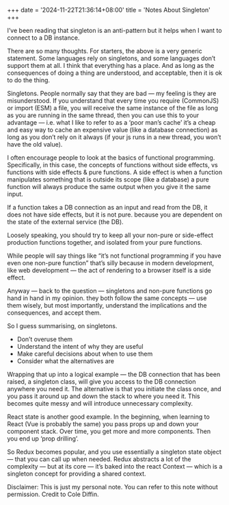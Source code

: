 +++
date = '2024-11-22T21:36:14+08:00'
title = 'Notes About Singleton'
+++

I’ve been reading that singleton is an anti-pattern but it helps when I want to
connect to a DB instance.

There are so many thoughts. For starters, the above is a very generic statement.
Some languages rely on singletons, and some languages don’t support them at all.
I think that everything has a place. And as long as the consequences of doing a
thing are understood, and acceptable, then it is ok to do the thing.

Singletons. People normally say that they are bad — my feeling is they are misunderstood.
If you understand that every time you require (CommonJS) or import (ESM) a file,
you will receive the same instance of the file as long as you are running in the
same thread, then you can use this to your advantage — i.e. what I like to refer
to as a ‘poor man’s cache’ it’s a cheap and easy way to cache an expensive value
(like a database connection) as long as you don’t rely on it always
(if your js runs in a new thread, you won’t have the old value).

I often encourage people to look at the basics of functional programming.
Specifically, in this case, the concepts of functions without side effects,
vs functions with side effects & pure functions. A side effect is when a
function manipulates something that is outside its scope (like a database) a
pure function will always produce the same output when you give it the same input.

If a function takes a DB connection as an input and read from the DB, it does not
have side effects, but it is not pure. because you are dependent on the state of
the external service (the DB).

Loosely speaking, you should try to keep all your non-pure or side-effect
production functions together, and isolated from your pure functions.

While people will say things like “it’s not functional programming if you
have even one non-pure function” that’s silly because in modern development,
like web development — the act of rendering to a browser itself is a side effect.

Anyway — back to the question — singletons and non-pure functions go hand in
hand in my opinion. they both follow the same concepts — use them wisely, but
most importantly, understand the implications and the consequences, and accept
them.

So I guess summarising, on singletons.

- Don’t overuse them
- Understand the intent of why they are useful
- Make careful decisions about when to use them
- Consider what the alternatives are

Wrapping that up into a logical example — the DB connection that has been raised,
a singleton class, will give you access to the DB connection anywhere you need it.
The alternative is that you initiate the class once, and you pass it around up
and down the stack to where you need it. This becomes quite messy and will
introduce unnecessary complexity.

React state is another good example. In the beginning, when learning to React
(Vue is probably the same) you pass props up and down your component stack.
Over time, you get more and more components. Then you end up ‘prop drilling’.

So Redux becomes popular, and you use essentially a singleton state object —
that you can call up when needed. Redux abstracts a lot of the complexity —
but at its core — it’s baked into the react Context — which is a singleton
concept for providing a shared context.

Disclaimer: This is just my personal note. You can refer to this note without
permission. Credit to Cole Diffin.
